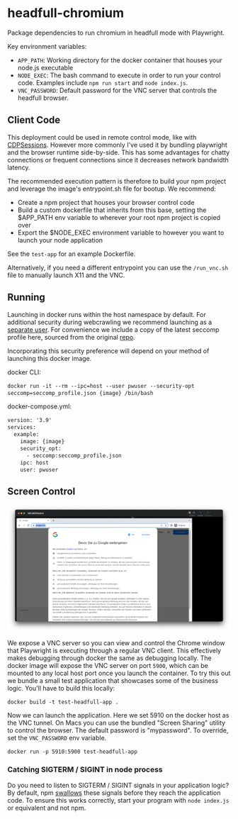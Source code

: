 # headfull-chromium

Package dependencies to run chromium in headfull mode with Playwright.

Key environment variables:

- `APP_PATH`: Working directory for the docker container that houses your node.js executable
- `NODE_EXEC`: The bash command to execute in order to run your control code. Examples include `npm run start` and `node index.js`.
- `VNC_PASSWORD`: Default password for the VNC server that controls the headfull browser.

## Client Code

This deployment could be used in remote control mode, like with [CDPSessions](https://playwright.dev/docs/api/class-browsertype#browser-type-launch-server). However more commonly I've used it by bundling playwright and the browser runtime side-by-side. This has some advantages for chatty connections or frequent connections since it decreases network bandwidth latency.

The recommended execution pattern is therefore to build your npm project and leverage the image's entrypoint.sh file for bootup. We recommend:
- Create a npm project that houses your browser control code
- Build a custom dockerfile that inherits from this base, setting the $APP_PATH env variable to wherever your root npm project is copied over
- Export the $NODE_EXEC environment variable to however you want to launch your node application

See the `test-app` for an example Dockerfile.

Alternatively, if you need a different entrypoint you can use the `/run_vnc.sh` file to manually launch X11 and the VNC.

## Running

Launching in docker runs within the host namespace by default. For additional security during webcrawling we recommend launching as a [separate user](https://playwright.dev/docs/docker). For convenience we include a copy of the latest seccomp profile here, sourced from the original [repo](https://github.com/microsoft/playwright/blob/main/utils/docker/seccomp_profile.json).

Incorporating this security preference will depend on your method of launching this docker image.

docker CLI:
```
docker run -it --rm --ipc=host --user pwuser --security-opt seccomp=seccomp_profile.json {image} /bin/bash
```

docker-compose.yml:
```
version: '3.9'
services:
  example:
    image: {image}
    security_opt:
      - seccomp:seccomp_profile.json
    ipc: host
    user: pwuser
```

## Screen Control

![MacOS VNC](../docs/chrome_vnc.png)

We expose a VNC server so you can view and control the Chrome window that Playwright is executing through a regular VNC client. This effectively makes debugging through docker the same as debugging locally. The docker image will expose the VNC server on port `5900`, which can be mounted to any local host port once you launch the container. To try this out we bundle a small test application that showcases some of the business logic. You'll have to build this locally:

```
docker build -t test-headfull-app .
```

Now we can launch the application. Here we set 5910 on the docker host as the VNC tunnel. On Macs you can use the bundled "Screen Sharing" utility to control the browser. The default password is "mypassword". To override, set the `VNC_PASSWORD` env variable.

```
docker run -p 5910:5900 test-headfull-app
```

### Catching SIGTERM / SIGINT in node process

Do you need to listen to SIGTERM / SIGINT signals in your application logic? By default, npm [swallows](https://help.heroku.com/ROG3H81R/why-does-sigterm-handling-not-work-correctly-in-nodejs-with-npm) these signals before they reach the application code. To ensure this works correctly, start your program with `node index.js` or equivalent and not npm.
